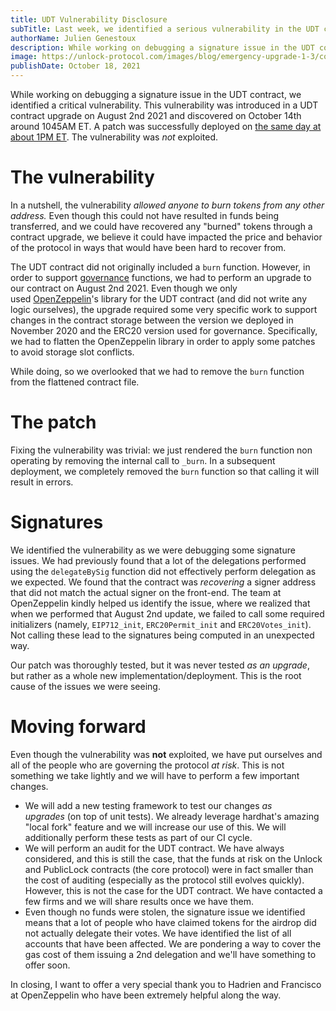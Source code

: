 ```yaml
---
title: UDT Vulnerability Disclosure
subTitle: Last week, we identified a serious vulnerability in the UDT contract. It is now fixed and has not been exploited.
authorName: Julien Genestoux
description: While working on debugging a signature issue in the UDT contract, we identified a critical vulnerability. This vulnerability was introduced in a UDT contract upgrade on August 2nd 2021 and discovered on October 14th around 1045AM ET. A patch was successfully deployed on the same day at about 1PM ET. The vulnerability was not exploited.
image: https://unlock-protocol.com/images/blog/emergency-upgrade-1-3/code_vulnerability.jpg
publishDate: October 18, 2021
---
```


While working on debugging a signature issue in the UDT contract, we identified a critical vulnerability. This vulnerability was introduced in a UDT contract upgrade on August 2nd 2021 and discovered on October 14th around 1045AM ET. A patch was successfully deployed on [the same day at about 1PM ET](https://etherscan.io/tx/0x615f52d89673d41e7c5d3940beb50d586331f4664bae69556ef70b877175896c). The vulnerability was *not* exploited.

# The vulnerability

In a nutshell, the vulnerability *allowed anyone to burn tokens from any other address.* Even though this could not have resulted in funds being transferred, and we could have recovered any "burned" tokens through a contract upgrade, we believe it could have impacted the price and behavior of the protocol in ways that would have been hard to recover from.

The UDT contract did not originally included a `burn` function. However, in order to support [governance](https://unlock-protocol.com/blog/unlock-dao) functions, we had to perform an upgrade to our contract on August 2nd 2021. Even though we only used [OpenZeppelin](https://openzeppelin.com/contracts/)'s library for the UDT contract (and did not write any logic ourselves), the upgrade required some very specific work to support changes in the contract storage between the version we deployed in November 2020 and the ERC20 version used for governance. Specifically, we had to flatten the OpenZeppelin library in order to apply some patches to avoid storage slot conflicts.

While doing, so we overlooked that we had to remove the `burn` function from the flattened contract file.

# The patch

Fixing the vulnerability was trivial: we just rendered the `burn` function non operating by removing the internal call to `_burn`. In a subsequent deployment, we completely removed the `burn` function so that calling it will result in errors.

# Signatures

We identified the vulnerability as we were debugging some signature issues. We had previously found that a lot of the delegations performed using the `delegateBySig` function did not effectively perform delegation as we expected. We found that the contract was *recovering* a signer address that did not match the actual signer on the front-end. The team at OpenZeppelin kindly helped us identify the issue, where we realized that when we performed that August 2nd update, we failed to call some required initializers (namely, `EIP712_init`, `ERC20Permit_init` and `ERC20Votes_init`). Not calling these lead to the signatures being computed in an unexpected way.

Our patch was thoroughly tested, but it was never tested *as an upgrade*, but rather as a whole new implementation/deployment. This is the root cause of the issues we were seeing.

# Moving forward

Even though the vulnerability was **not** exploited, we have put ourselves and all of the people who are governing the protocol *at risk*. This is not something we take lightly and we will have to perform a few important changes.

- We will add a new testing framework to test our changes *as upgrades* (on top of unit tests). We already leverage hardhat's amazing "local fork" feature and we will increase our use of this. We will additionally perform these tests as part of our CI cycle.
- We will perform an audit for the UDT contract. We have always considered, and this is still the case, that the funds at risk on the Unlock and PublicLock contracts (the core protocol) were in fact smaller than the cost of auditing (especially as the protocol still evolves quickly). However, this is not the case for the UDT contract. We have contacted a few firms and we will share results once we have them.
- Even though no funds were stolen, the signature issue we identified means that a lot of people who have claimed tokens for the airdrop did not actually delegate their votes. We have identified the list of all accounts that have been affected. We are pondering a way to cover the gas cost of them issuing a 2nd delegation and we'll have something to offer soon.

In closing, I want to offer a very special thank you to Hadrien and Francisco at OpenZeppelin who have been extremely helpful along the way.